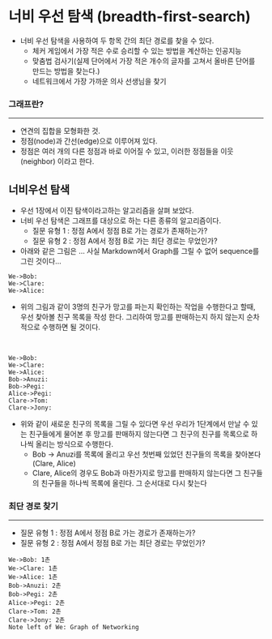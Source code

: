 # 너비 우선 탐색 (breadth-first-search)

- 너비 우선 탐색을 사용하여 두 항목 간의 최단 경로를 찾을 수 있다.
  - 체커 게임에서 가장 적은 수로 승리할 수 있는 방법을 계산하는 인공지능
  - 맞춤법 검사기(실제 단어에서 가장 적은 개수의 글자를 고쳐서 올바른 단어를 만드는 방법을 찾는다.)
  - 네트워크에서 가장 가까운 의사 선생님을 찾기

### 그래프란?

-----------

- 연견의 집합을 모형화한 것.
- 정점(node)과 간선(edge)으로 이루어져 있다.
- 정점은 여러 개의 다른 정점과 바로 이어질 수 있고, 이러한 정점들을 이웃(neighbor) 이라고 한다.



## 너비우선 탐색

- 우선 1장에서 이진 탐색이라고하는 알고리즘을 살펴 보았다.
- 너비 우선 탐색은 그래프를 대상으로 하는 다른 종류의 알고리즘이다. 
  - 질문 유형 1 : 정점 A에서 정점 B로 가는 경로가 존재하는가?
  - 질문 유형 2 : 정점 A에서 정점 B로 가는 최단 경로는 무었인가?
- 아래와 같은 그림은 ... 사실 Markdown에서 Graph를 그릴 수 없어 sequence를 그린 것이다...

```sequence
We->Bob:
We->Clare:
We->Alice:
```

- 위의 그림과 같이 3명의 친구가 망고를 파는지 확인하는 작업을 수행한다고 할때, 우선 찾아볼 친구 목록을 작성 한다. 그리하여 망고를 판매하는지 하지 않는지 순차적으로 수행하면 될 것이다.

  ​

```sequence
We->Bob:
We->Clare:
We->Alice:
Bob->Anuzi:
Bob->Pegi:
Alice->Pegi:
Clare->Tom:
Clare->Jony:
```

- 위와 같이 새로운 친구의 목록을 그릴 수 있다면 우선 우리가 1단계에서 만날 수 있는 친구들에게 물어본 후 망고를 판매하지 않는다면 그 친구의 친구를 목록으로 하나씩 올리는 방식으로 수행한다. 
  - Bob -> Anuzi를 목록에 올리고 우선 첫번째 있었던 친구들의 목록을 찾아본다 (Clare, Alice) 
  - Clare, Alice의 경우도 Bob과 마찬가지로 망고를 판매하지 않는다면 그 친구들의 친구들을 하나씩 목록에 올린다. 그 순서대로 다시 찾는다 



### 최단 경로 찾기

-----

- 질문 유형 1 : 정점 A에서 정점 B로 가는 경로가 존재하는가?
- 질문 유형 2 : 정점 A에서 정점 B로 가는 최단 경로는 무었인가?

```sequence
We->Bob: 1촌
We->Clare: 1촌
We->Alice: 1촌
Bob->Anuzi: 2촌
Bob->Pegi: 2촌
Alice->Pegi: 2촌
Clare->Tom: 2촌
Clare->Jony: 2촌
Note left of We: Graph of Networking
```

